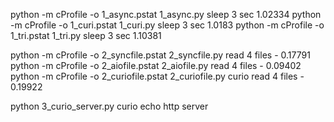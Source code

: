 python -m cProfile -o 1_async.pstat 1_async.py sleep 3 sec 1.02334
python -m cProfile -o 1_curi.pstat 1_curi.py sleep 3 sec 1.0183
python -m cProfile -o 1_tri.pstat 1_tri.py sleep 3 sec  1.10381

python -m cProfile -o 2_syncfile.pstat 2_syncfile.py read 4 files  - 0.17791
python -m cProfile -o 2_aiofile.pstat 2_aiofile.py read 4 files - 0.09402
python -m cProfile -o 2_curiofile.pstat 2_curiofile.py curio read 4 files - 0.19922


python 3_curio_server.py curio echo http server


